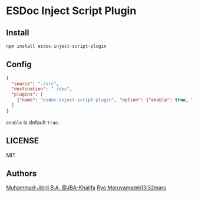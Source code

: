 # ESDoc Inject Script Plugin
## Install
```bash
npm install esdoc-inject-script-plugin
```

## Config
```json
{
  "source": "./src",
  "destination": "./doc",
  "plugins": [
    {"name": "esdoc-inject-script-plugin", "option": {"enable": true, "scripts": ["./foo.js"]}}
  ]
}
```

`enable` is default `true`.

## LICENSE
MIT

## Authors
[Muhammad-Jibril B.A. @JBA-Khalifa](https://github.com/JBA-Khalifa)
[Ryo Maruyama@h13i32maru](https://github.com/h13i32maru)
